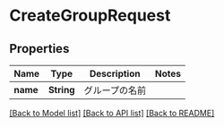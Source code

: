 # CreateGroupRequest

## Properties
Name | Type | Description | Notes
------------ | ------------- | ------------- | -------------
**name** | **String** | グループの名前 | 

[[Back to Model list]](../README.md#documentation-for-models) [[Back to API list]](../README.md#documentation-for-api-endpoints) [[Back to README]](../README.md)


